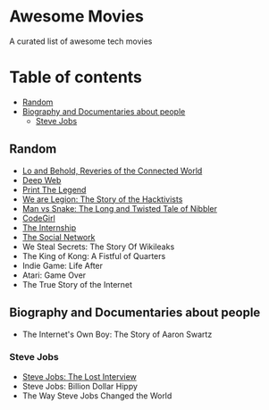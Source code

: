 # Awesome Movies
A curated list of awesome tech movies

# Table of contents
- [Random](#random)
- [Biography and Documentaries about people](#biography)
	- [Steve Jobs](#stevejobs)


<a href="random"></a>
## Random

- [Lo and Behold, Reveries of the Connected World](http://www.loandbehold-film.com/)
- [Deep Web](http://www.deepwebthemovie.com/)
- [Print The Legend](https://www.netflix.com/title/80005444)
- [We are Legion: The Story of the Hacktivists](http://wearelegionthedocumentary.com/)
- [Man vs Snake: The Long and Twisted Tale of Nibbler](https://manvssnake.com/)
- [CodeGirl](http://www.codegirlmovie.com/)
- [The Internship](http://www.theinternshipmovie.com/)
- [The Social Network](http://www.thesocialnetwork-movie.com/)
- We Steal Secrets: The Story Of Wikileaks
- The King of Kong: A Fistful of Quarters
- Indie Game: Life After
- Atari: Game Over
- The True Story of the Internet

<a href="biography"></a>
## Biography and Documentaries about people
- The Internet's Own Boy: The Story of Aaron Swartz

<a href="stevejobs"></a>
### Steve Jobs

- [Steve Jobs: The Lost Interview](http://stevejobsthelostinterview.com/)
- Steve Jobs: Billion Dollar Hippy
- The Way Steve Jobs Changed the World